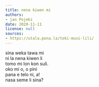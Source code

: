 ```yaml
---
title: nena kiwen mi
authors:
- jan Pojeki
date: 2020-11-11
license: null
sources:
- https://utala.pona.la/toki-musi-lili/
---
```


sina weka tawa mi  
ni la nena kiwen li  
tomo mi lon kon suli.  
oko mi o, o pini  
pana e telo ni, a!  
nasa seme li sina?
